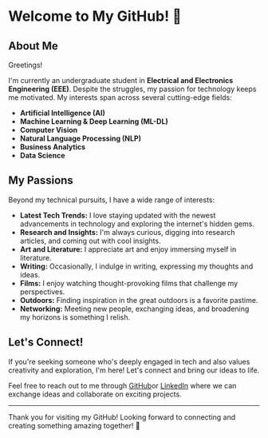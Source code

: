 # Welcome to My GitHub! 👋

## About Me

Greetings!

I'm currently an undergraduate student in **Electrical and Electronics Engineering (EEE)**. Despite the struggles, my passion for technology keeps me motivated. My interests span across several cutting-edge fields:

- **Artificial Intelligence (AI)**
- **Machine Learning & Deep Learning (ML-DL)**
- **Computer Vision**
- **Natural Language Processing (NLP)**
- **Business Analytics**
- **Data Science**


## My Passions

Beyond my technical pursuits, I have a wide range of interests:

- **Latest Tech Trends:** I love staying updated with the newest advancements in technology and exploring the internet's hidden gems.
- **Research and Insights:** I'm always curious, digging into research articles, and coming out with cool insights.
- **Art and Literature:** I appreciate art and enjoy immersing myself in literature.
- **Writing:** Occasionally, I indulge in writing, expressing my thoughts and ideas.
- **Films:** I enjoy watching thought-provoking films that challenge my perspectives.
- **Outdoors:** Finding inspiration in the great outdoors is a favorite pastime.
- **Networking:** Meeting new people, exchanging ideas, and broadening my horizons is something I relish.

## Let's Connect!

If you're seeking someone who's deeply engaged in tech and also values creativity and exploration, I'm here! Let's connect and bring our ideas to life.

Feel free to reach out to me through [GitHub](https://github.com/JubayerONROB)or [LinkedIn](https://www.linkedin.com/in/a-j-a-jubayer-talukder-a601b924b) where we can exchange ideas and collaborate on exciting projects.

---

Thank you for visiting my GitHub! Looking forward to connecting and creating something amazing together! 🚀


